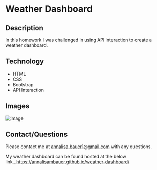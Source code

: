 # Weather Dashboard

## Description
In this homework I was challenged in using API interaction to create a weather dashboard. 

## Technology
- HTML
- CSS
- Bootstrap
- API Interaction

## Images
![image](https://user-images.githubusercontent.com/87721575/133165328-d088695e-badc-419b-8a8b-371789294922.png)

## Contact/Questions
Please contact me at annalisa.bauer1@gmail.com with any questions.

My weather dashboard can be found hosted at the below link...https://annalisambauer.github.io/weather-dashboard/
